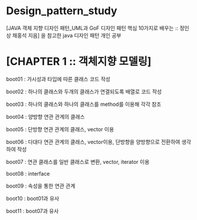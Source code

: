 # Design_pattern_study
[JAVA 객체 지향 디자인 패턴_UML과 GoF 디자인 패턴 핵심 10가지로 배우는 :: 정인상 채홍석 지음] 을 참고한 java 디자인 패턴 개인 공부


# [CHAPTER 1 :: 객체지향 모델링]

boot01 : 가시성과 타입에 따른 클래스 코드 작성

boot02 : 하나의 클래스와 두개의 클래스가 연결되도록 배열로 코드 작성

boot03 : 하나의 클래스와 하나의 클래스를 method를 이용해 각각 참조

boot04 : 양방향 연관 관계의 클래스

boot05 : 단방향 연관 관계의 클래스, vector 이용

boot06 : 다대다 연관 관계의 클래스, vector이용, 단방향을 양방향으로 전환하여 생각하여 작성

boot07 : 연관 클래스를 일반 클래스로 변환, vector, iterator 이용

boot08 : interface

boot09 : 속성을 통한 연관 관계

boot10 : boot01과 유사

boot11 : boot07과 유사
